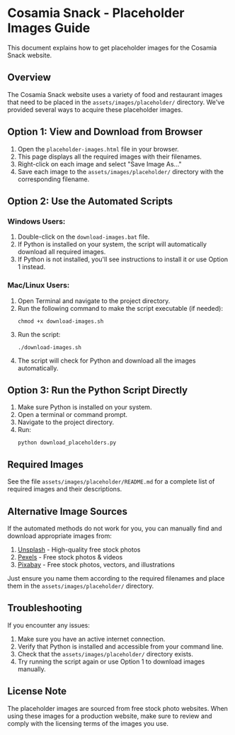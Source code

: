# Cosamia Snack - Placeholder Images Guide

This document explains how to get placeholder images for the Cosamia Snack website.

## Overview

The Cosamia Snack website uses a variety of food and restaurant images that need to be placed in the `assets/images/placeholder/` directory. We've provided several ways to acquire these placeholder images.

## Option 1: View and Download from Browser

1. Open the `placeholder-images.html` file in your browser.
2. This page displays all the required images with their filenames.
3. Right-click on each image and select "Save Image As..."
4. Save each image to the `assets/images/placeholder/` directory with the corresponding filename.

## Option 2: Use the Automated Scripts

### Windows Users:
1. Double-click on the `download-images.bat` file.
2. If Python is installed on your system, the script will automatically download all required images.
3. If Python is not installed, you'll see instructions to install it or use Option 1 instead.

### Mac/Linux Users:
1. Open Terminal and navigate to the project directory.
2. Run the following command to make the script executable (if needed):
   ```
   chmod +x download-images.sh
   ```
3. Run the script:
   ```
   ./download-images.sh
   ```
4. The script will check for Python and download all the images automatically.

## Option 3: Run the Python Script Directly

1. Make sure Python is installed on your system.
2. Open a terminal or command prompt.
3. Navigate to the project directory.
4. Run:
   ```
   python download_placeholders.py
   ```

## Required Images

See the file `assets/images/placeholder/README.md` for a complete list of required images and their descriptions.

## Alternative Image Sources

If the automated methods do not work for you, you can manually find and download appropriate images from:

1. [Unsplash](https://unsplash.com/) - High-quality free stock photos
2. [Pexels](https://www.pexels.com/) - Free stock photos & videos
3. [Pixabay](https://pixabay.com/) - Free stock photos, vectors, and illustrations

Just ensure you name them according to the required filenames and place them in the `assets/images/placeholder/` directory.

## Troubleshooting

If you encounter any issues:

1. Make sure you have an active internet connection.
2. Verify that Python is installed and accessible from your command line.
3. Check that the `assets/images/placeholder/` directory exists.
4. Try running the script again or use Option 1 to download images manually.

## License Note

The placeholder images are sourced from free stock photo websites. When using these images for a production website, make sure to review and comply with the licensing terms of the images you use. 